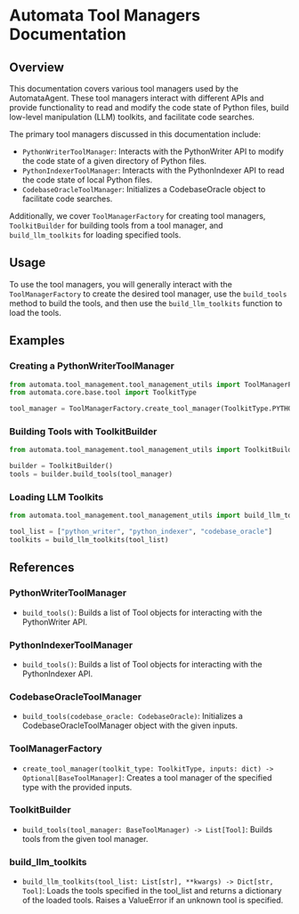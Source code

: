 # Automata Tool Managers Documentation

## Overview

This documentation covers various tool managers used by the AutomataAgent. These tool managers interact with different APIs and provide functionality to read and modify the code state of Python files, build low-level manipulation (LLM) toolkits, and facilitate code searches.

The primary tool managers discussed in this documentation include:

- `PythonWriterToolManager`: Interacts with the PythonWriter API to modify the code state of a given directory of Python files.
- `PythonIndexerToolManager`: Interacts with the PythonIndexer API to read the code state of local Python files.
- `CodebaseOracleToolManager`: Initializes a CodebaseOracle object to facilitate code searches.

Additionally, we cover `ToolManagerFactory` for creating tool managers, `ToolkitBuilder` for building tools from a tool manager, and `build_llm_toolkits` for loading specified tools.

## Usage

To use the tool managers, you will generally interact with the `ToolManagerFactory` to create the desired tool manager, use the `build_tools` method to build the tools, and then use the `build_llm_toolkits` function to load the tools.

## Examples

### Creating a PythonWriterToolManager

```python
from automata.tool_management.tool_management_utils import ToolManagerFactory
from automata.core.base.tool import ToolkitType

tool_manager = ToolManagerFactory.create_tool_manager(ToolkitType.PYTHON_WRITER, inputs={})
```

### Building Tools with ToolkitBuilder

```python
from automata.tool_management.tool_management_utils import ToolkitBuilder

builder = ToolkitBuilder()
tools = builder.build_tools(tool_manager)
```

### Loading LLM Toolkits

```python
from automata.tool_management.tool_management_utils import build_llm_toolkits

tool_list = ["python_writer", "python_indexer", "codebase_oracle"]
toolkits = build_llm_toolkits(tool_list)
```

## References

### PythonWriterToolManager

- `build_tools()`: Builds a list of Tool objects for interacting with the PythonWriter API.

### PythonIndexerToolManager

- `build_tools()`: Builds a list of Tool objects for interacting with the PythonIndexer API.

### CodebaseOracleToolManager

- `build_tools(codebase_oracle: CodebaseOracle)`: Initializes a CodebaseOracleToolManager object with the given inputs.

### ToolManagerFactory

- `create_tool_manager(toolkit_type: ToolkitType, inputs: dict) -> Optional[BaseToolManager]`: Creates a tool manager of the specified type with the provided inputs.

### ToolkitBuilder

- `build_tools(tool_manager: BaseToolManager) -> List[Tool]`: Builds tools from the given tool manager.

### build_llm_toolkits

- `build_llm_toolkits(tool_list: List[str], **kwargs) -> Dict[str, Tool]`: Loads the tools specified in the tool_list and returns a dictionary of the loaded tools. Raises a ValueError if an unknown tool is specified.
